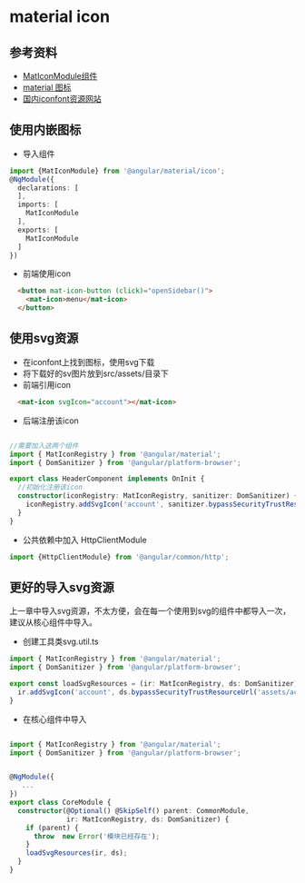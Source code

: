 # material icon

## 参考资料

* [MatIconModule组件](https://material.angular.io/components/icon/api)
* [material 图标](https://www.material.io/tools/icons/?style=baseline)
* [国内iconfont资源网站](https://www.iconfont.cn/)

## 使用内嵌图标

* 导入组件

```typescript
import {MatIconModule} from '@angular/material/icon';
@NgModule({
  declarations: [
  ],
  imports: [
    MatIconModule
  ],
  exports: [
    MatIconModule
  ]
})
```

* 前端使用icon

```html
  <button mat-icon-button (click)="openSidebar()">
    <mat-icon>menu</mat-icon>
  </button>
```


## 使用svg资源

* 在iconfont上找到图标，使用svg下载
* 将下载好的sv图片放到src/assets/目录下 
* 前端引用icon   
```html
  <mat-icon svgIcon="account"></mat-icon>
```
* 后端注册该icon   
```typescript

//需要加入这两个组件
import { MatIconRegistry } from '@angular/material';
import { DomSanitizer } from '@angular/platform-browser';

export class HeaderComponent implements OnInit {
  //初始化注册该icon
  constructor(iconRegistry: MatIconRegistry, sanitizer: DomSanitizer) {
    iconRegistry.addSvgIcon('account', sanitizer.bypassSecurityTrustResourceUrl('assets/acount.svg'));
  }
}
```

* 公共依赖中加入  HttpClientModule  
```typescript
import {HttpClientModule} from '@angular/common/http';

```


## 更好的导入svg资源

上一章中导入svg资源，不太方便，会在每一个使用到svg的组件中都导入一次，建议从核心组件中导入。

* 创建工具类svg.util.ts

```typescript
import { MatIconRegistry } from '@angular/material';
import { DomSanitizer } from '@angular/platform-browser';

export const loadSvgResources = (ir: MatIconRegistry, ds: DomSanitizer) => {
  ir.addSvgIcon('account', ds.bypassSecurityTrustResourceUrl('assets/acount.svg'));
}
```

* 在核心组件中导入    

```typescript

import { MatIconRegistry } from '@angular/material';
import { DomSanitizer } from '@angular/platform-browser';


@NgModule({
   ...
})
export class CoreModule {
  constructor(@Optional() @SkipSelf() parent: CommonModule,
              ir: MatIconRegistry, ds: DomSanitizer) {
    if (parent) {
      throw  new Error('模块已经存在');
    }
    loadSvgResources(ir, ds);
  }
}

```

